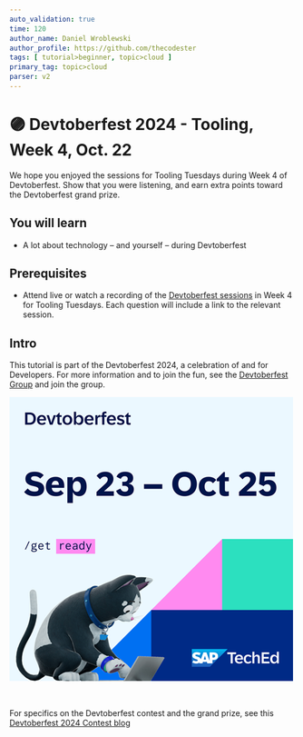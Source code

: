 ```yaml
---
auto_validation: true
time: 120
author_name: Daniel Wroblewski
author_profile: https://github.com/thecodester
tags: [ tutorial>beginner, topic>cloud ]
primary_tag: topic>cloud
parser: v2
---
```


# 🟣 Devtoberfest 2024 - Tooling, Week 4, Oct. 22
<!-- description --> We hope you enjoyed the sessions for Tooling Tuesdays during Week 4 of Devtoberfest. Show that you were listening, and earn extra points toward the Devtoberfest grand prize.  
 
## You will learn
- A lot about technology – and yourself – during Devtoberfest

## Prerequisites
- Attend live or watch a recording of the [Devtoberfest sessions](https://community.sap.com/t5/devtoberfest/eb-p/devtoberfest-events) in Week 4 for Tooling Tuesdays. Each question will include a link to the relevant session. 


## Intro
This tutorial is part of the Devtoberfest 2024, a celebration of and for Developers. For more information and to join the fun, see the [Devtoberfest Group](https://groups.community.sap.com/t5/devtoberfest/gh-p/Devtoberfest) and join the group.

![Devtoberfest](promo-image-kasimir-square.png) 

&nbsp;

For specifics on the Devtoberfest contest and the grand prize, see this [Devtoberfest 2024 Contest blog](https://community.sap.com/t5/devtoberfest-blog-posts/devtoberfest-2024-contest/ba-p/13781593)

  


 <!--
### Question 1 
Attend live or watch a recording of [🟣 Chatbot Development Made Easy with SAP AI Core and Build Apps](https://www.youtube.com/watch?v=mE7nHx9XHAY). 

<iframe width="560" height="315" src="https://www.youtube.com/embed/mE7nHx9XHAY" frameborder="0" allowfullscreen></iframe>




### Question 2 
Attend live or watch a recording of [🟣 Set Up Rules for Who Can Create and Transport SAP Build Projects](https://www.youtube.com/watch?v=aLJTpAwYxyM). 

<iframe width="560" height="315" src="https://www.youtube.com/embed/aLJTpAwYxyM" frameborder="0" allowfullscreen></iframe>


 

### Question 3 
Attend live or watch a recording of [🟣 Leveraging Decisions and Business Rules in SAP Build Process Automation](https://www.youtube.com/watch?v=ajbnWJvVNuQ). 

<iframe width="560" height="315" src="https://www.youtube.com/embed/ajbnWJvVNuQ" frameborder="0" allowfullscreen></iframe>



### Question 4 
Attend live or watch a recording of [🟣 Extend Joule with Your Own Skills](https://www.youtube.com/watch?v=WKYDpx1nF7c). 

<iframe width="560" height="315" src="https://www.youtube.com/embed/WKYDpx1nF7c" frameborder="0" allowfullscreen></iframe>


-->